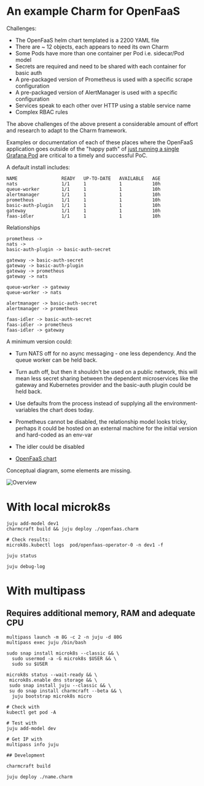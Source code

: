# An example Charm for OpenFaaS

Challenges:

* The OpenFaaS helm chart templated is a 2200 YAML file
* There are ~ 12 objects, each appears to need its own Charm
* Some Pods have more than one container per Pod i.e. sidecar/Pod model
* Secrets are required and need to be shared with each container for basic auth
* A pre-packaged version of Prometheus is used with a specific scrape configuration
* A pre-packaged version of AlertManager is used with a specific configuration
* Services speak to each other over HTTP using a stable service name
* Complex RBAC rules

The above challenges of the above present a considerable amount of effort and research to adapt to the Charm framework.

Examples or documentation of each of these places where the OpenFaaS application goes outside of the "happy path" of [just running a single Grafana Pod](https://github.com/jlounder/training-operator) are critical to a timely and successful PoC.

A default install includes:

```
NAME                READY   UP-TO-DATE   AVAILABLE   AGE
nats                1/1     1            1           10h
queue-worker        1/1     1            1           10h
alertmanager        1/1     1            1           10h
prometheus          1/1     1            1           10h
basic-auth-plugin   1/1     1            1           10h
gateway             1/1     1            1           10h
faas-idler          1/1     1            1           10h
```

Relationships

```
prometheus ->
nats ->
basic-auth-plugin -> basic-auth-secret

gateway -> basic-auth-secret
gateway -> basic-auth-plugin
gateway -> prometheus
gateway -> nats

queue-worker -> gateway
queue-worker -> nats

alertmanager -> basic-auth-secret
alertmanager -> prometheus

faas-idler -> basic-auth-secret
faas-idler -> prometheus
faas-idler -> gateway

```

A minimum version could:

* Turn NATS off for no async messaging - one less dependency. And the queue worker can be held back.
* Turn auth off, but then it shouldn't be used on a public network, this will mean less secret sharing between the dependent microservices like the gateway and Kubernetes provider and the basic-auth plugin could be held back.
* Use defaults from the process instead of supplying all the environment-variables the chart does today.
* Prometheus cannot be disabled, the relationship model looks tricky, perhaps it could be hosted on an external machine for the initial version and hard-coded as an env-var
* The idler could be disabled

* [OpenFaaS chart](https://github.com/openfaas/faas-netes/tree/master/chart/openfaas)

Conceptual diagram, some elements are missing.

![Overview](https://github.com/openfaas/faas/blob/master/docs/of-workflow.png?raw=true)

# With local microk8s

```
juju add-model dev1
charmcraft build && juju deploy ./openfaas.charm

# Check results:
microk8s.kubectl logs  pod/openfaas-operator-0 -n dev1 -f

juju status

juju debug-log
```

# With multipass

## Requires additional memory, RAM and adequate CPU

```
multipass launch -m 8G -c 2 -n juju -d 80G
multipass exec juju /bin/bash

sudo snap install microk8s --classic && \
  sudo usermod -a -G microk8s $USER && \
  sudo su $USER

microk8s status --wait-ready && \
 microk8s.enable dns storage && \
 sudo snap install juju --classic && \
 su do snap install charmcraft --beta && \
  juju bootstrap microk8s micro

# Check with
kubectl get pod -A

# Test with
juju add-model dev

# Get IP with
multipass info juju

## Development

charmcraft build

juju deploy ./name.charm
```